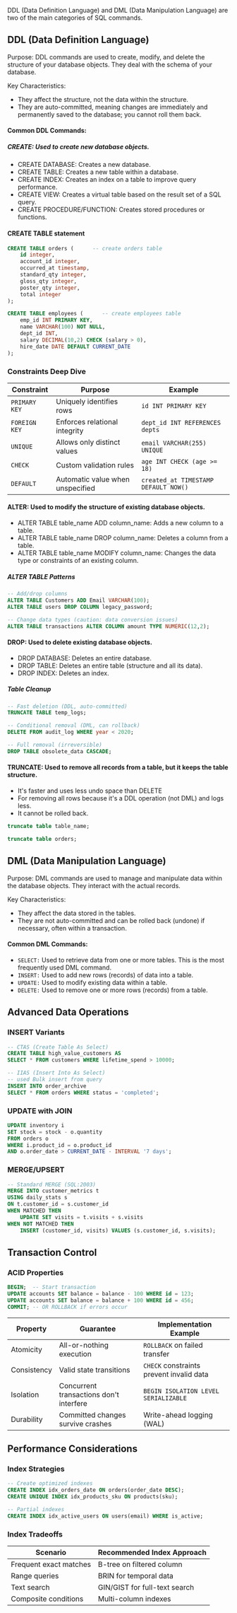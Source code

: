 DDL (Data Definition Language) and DML (Data Manipulation Language) are two of the main categories of SQL commands. 

## DDL (Data Definition Language)
Purpose: DDL commands are used to create, modify, and delete the structure of your database objects. They deal with the schema of your database.

Key Characteristics:
- They affect the structure, not the data within the structure.
- They are auto-committed, meaning changes are immediately and permanently saved to the database; you cannot roll them back.

#### Common DDL Commands:
##### CREATE: Used to create new database objects.
- CREATE DATABASE: Creates a new database.
- CREATE TABLE: Creates a new table within a database.
- CREATE INDEX: Creates an index on a table to improve query performance.
- CREATE VIEW: Creates a virtual table based on the result set of a SQL query.
- CREATE PROCEDURE/FUNCTION: Creates stored procedures or functions.

#### CREATE TABLE statement
```sql
CREATE TABLE orders (      -- create orders table
	id integer,
	account_id integer,
	occurred_at timestamp,
	standard_qty integer,
	gloss_qty integer,
	poster_qty integer,
	total integer
);

CREATE TABLE employees (      -- create employees table 
    emp_id INT PRIMARY KEY,
    name VARCHAR(100) NOT NULL,
    dept_id INT,
    salary DECIMAL(10,2) CHECK (salary > 0),
    hire_date DATE DEFAULT CURRENT_DATE
);
```

### Constraints Deep Dive
| Constraint       | Purpose                          | Example                          |
|------------------|----------------------------------|----------------------------------|
| `PRIMARY KEY`    | Uniquely identifies rows         | `id INT PRIMARY KEY`            |
| `FOREIGN KEY`    | Enforces relational integrity    | `dept_id INT REFERENCES depts`  |
| `UNIQUE`         | Allows only distinct values      | `email VARCHAR(255) UNIQUE`     |
| `CHECK`          | Custom validation rules          | `age INT CHECK (age >= 18)`     |
| `DEFAULT`        | Automatic value when unspecified | `created_at TIMESTAMP DEFAULT NOW()` |

#### ALTER: Used to modify the structure of existing database objects.
- ALTER TABLE table_name ADD column_name: Adds a new column to a table.
- ALTER TABLE table_name DROP column_name: Deletes a column from a table.
- ALTER TABLE  table_name MODIFY column_name: Changes the data type or constraints of an existing column.

##### ALTER TABLE Patterns
```sql
-- Add/drop columns
ALTER TABLE Customers ADD Email VARCHAR(100);
ALTER TABLE users DROP COLUMN legacy_password;

-- Change data types (caution: data conversion issues)
ALTER TABLE transactions ALTER COLUMN amount TYPE NUMERIC(12,2);
```
#### DROP: Used to delete existing database objects.
- DROP DATABASE: Deletes an entire database.
- DROP TABLE: Deletes an entire table (structure and all its data).
- DROP INDEX: Deletes an index.

##### Table Cleanup
```sql
-- Fast deletion (DDL, auto-committed)
TRUNCATE TABLE temp_logs;  

-- Conditional removal (DML, can rollback)
DELETE FROM audit_log WHERE year < 2020;

-- Full removal (irreversible)
DROP TABLE obsolete_data CASCADE;
```

#### TRUNCATE: Used to remove all records from a table, but it keeps the table structure. 
- It's faster and uses less undo space than DELETE
- For removing all rows because it's a DDL operation (not DML) and logs less.
- It cannot be rolled back.
  
```sql
truncate table table_name;

truncate table orders; 
```



## DML (Data Manipulation Language)
Purpose: DML commands are used to manage and manipulate data within the database objects. They interact with the actual records.

Key Characteristics:

- They affect the data stored in the tables.
- They are not auto-committed and can be rolled back (undone) if necessary, often within a transaction.

#### Common DML Commands:

- `SELECT:` Used to retrieve data from one or more tables. This is the most frequently used DML command.
- `INSERT:` Used to add new rows (records) of data into a table.
- `UPDATE:` Used to modify existing data within a table.
- `DELETE:` Used to remove one or more rows (records) from a table.

## Advanced Data Operations
### INSERT Variants
```sql
-- CTAS (Create Table As Select)
CREATE TABLE high_value_customers AS
SELECT * FROM customers WHERE lifetime_spend > 10000;

-- IIAS (Insert Into As Select)
-- used Bulk insert from query
INSERT INTO order_archive
SELECT * FROM orders WHERE status = 'completed';
```

### UPDATE with JOIN
```sql
UPDATE inventory i
SET stock = stock - o.quantity
FROM orders o
WHERE i.product_id = o.product_id
AND o.order_date > CURRENT_DATE - INTERVAL '7 days';
```

### MERGE/UPSERT
```sql
-- Standard MERGE (SQL:2003)
MERGE INTO customer_metrics t
USING daily_stats s
ON t.customer_id = s.customer_id
WHEN MATCHED THEN
    UPDATE SET visits = t.visits + s.visits
WHEN NOT MATCHED THEN
    INSERT (customer_id, visits) VALUES (s.customer_id, s.visits);
```

## Transaction Control
### ACID Properties
```sql
BEGIN;  -- Start transaction
UPDATE accounts SET balance = balance - 100 WHERE id = 123;
UPDATE accounts SET balance = balance + 100 WHERE id = 456;
COMMIT; -- OR ROLLBACK if errors occur
```

| Property   | Guarantee                              | Implementation Example              |
|------------|----------------------------------------|-------------------------------------|
| Atomicity  | All-or-nothing execution               | `ROLLBACK` on failed transfer       |
| Consistency | Valid state transitions               | `CHECK` constraints prevent invalid data |
| Isolation  | Concurrent transactions don't interfere | `BEGIN ISOLATION LEVEL SERIALIZABLE`|
| Durability | Committed changes survive crashes      | Write-ahead logging (WAL)           |

## Performance Considerations
### Index Strategies
```sql
-- Create optimized indexes
CREATE INDEX idx_orders_date ON orders(order_date DESC);
CREATE UNIQUE INDEX idx_products_sku ON products(sku);

-- Partial indexes
CREATE INDEX idx_active_users ON users(email) WHERE is_active;
```

### Index Tradeoffs
| Scenario               | Recommended Index Approach          |
|------------------------|-------------------------------------|
| Frequent exact matches | B-tree on filtered column          |
| Range queries          | BRIN for temporal data             |
| Text search            | GIN/GIST for full-text search      |
| Composite conditions   | Multi-column indexes               |
